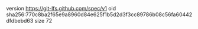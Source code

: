 version https://git-lfs.github.com/spec/v1
oid sha256:770c8ba2f65e9a8960d84e625f1b5d2d3f3cc89786b08c56fa60442dfdbebd63
size 72
